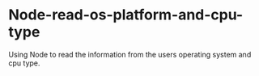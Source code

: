 # Node-read-os-platform-and-cpu-type

Using Node to read the information from the users operating system and cpu type.
